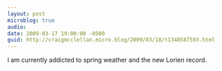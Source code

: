 ```yaml
---
layout: post
microblog: true
audio: 
date: 2009-03-17 19:00:00 -0500
guid: http://craigmcclellan.micro.blog/2009/03/18/t1348587593.html
---
```

I am currently addicted to spring weather and the new Lorien record.
